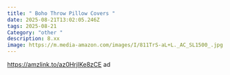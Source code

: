 ```yaml
---
title: " Boho Throw Pillow Covers "
date: 2025-08-21T13:02:05.246Z
tags: 2025-08-21
Category: "other "
description: 8.xx
image: https://m.media-amazon.com/images/I/811TrS-aL+L._AC_SL1500_.jpg
---
```

https://amzlink.to/az0HrjlKe8zCE ad